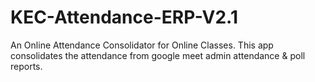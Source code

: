# KEC-Attendance-ERP-V2.1
An Online Attendance Consolidator for Online Classes. This app consolidates the attendance from google meet admin attendance &amp; poll reports.
